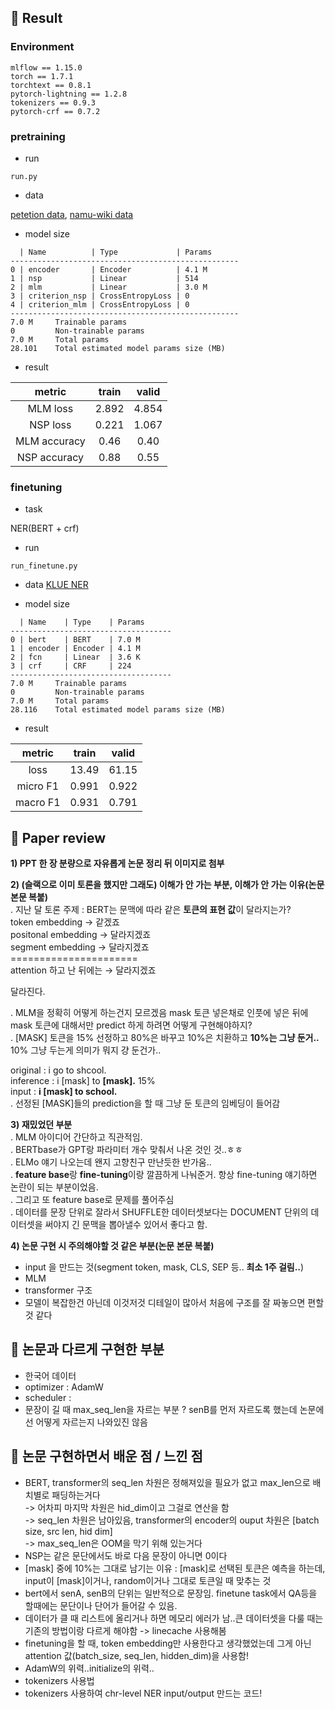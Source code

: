 ## 🤗 Result
### Environment
```
mlflow == 1.15.0
torch == 1.7.1
torchtext == 0.8.1
pytorch-lightning == 1.2.8
tokenizers == 0.9.3
pytorch-crf == 0.7.2
```

### pretraining
- run 
```
run.py
```

- data

[petetion data](https://github.com/lovit/petitions_archive), [namu-wiki data](https://github.com/lovit/namuwikitext)

- model size

```
  | Name          | Type             | Params
---------------------------------------------------
0 | encoder       | Encoder          | 4.1 M 
1 | nsp           | Linear           | 514   
2 | mlm           | Linear           | 3.0 M 
3 | criterion_nsp | CrossEntropyLoss | 0     
4 | criterion_mlm | CrossEntropyLoss | 0     
---------------------------------------------------
7.0 M     Trainable params
0         Non-trainable params
7.0 M     Total params
28.101    Total estimated model params size (MB)
```
- result

|metric|train|valid|
|:---:|:---:|:---:|
|MLM loss|2.892|4.854|
|NSP loss|0.221|1.067|
|MLM accuracy|0.46|0.40|
|NSP accuracy|0.88|0.55|

### finetuning
- task

NER(BERT + crf)

- run 
```
run_finetune.py
```

- data
[KLUE NER](https://github.com/KLUE-benchmark/KLUE/tree/main/klue_benchmark/klue-ner-v1)

- model size

```
  | Name    | Type    | Params
------------------------------------
0 | bert    | BERT    | 7.0 M 
1 | encoder | Encoder | 4.1 M 
2 | fcn     | Linear  | 3.6 K 
3 | crf     | CRF     | 224   
------------------------------------
7.0 M     Trainable params
0         Non-trainable params
7.0 M     Total params
28.116    Total estimated model params size (MB)
```



- result

|metric|train|valid|
|:---:|:---:|:---:|
|loss|13.49|61.15|
|micro F1|0.991|0.922|
|macro F1|0.931|0.791|


## 🤔 Paper review
**1) PPT 한 장 분량으로 자유롭게 논문 정리 뒤 이미지로 첨부**



**2) (슬랙으로 이미 토론을 했지만 그래도) 이해가 안 가는 부분, 이해가 안 가는 이유(논문 본문 복붙)**<BR>
. 지난 달 토론 주제 : BERT는 문맥에 따라 같은 **토큰의 표현 값**이 달라지는가?<br>
token embedding → 같겠죠<br>
positonal embedding → 달라지겠죠<br>
segment embedding → 달라지겠죠<br>
======================<br>
attention 하고 난 뒤에는 → 달라지겠죠

달라진다.
  
. MLM을 정확히 어떻게 하는건지 모르겠음 mask 토큰 넣은채로 인풋에 넣은 뒤에 mask 토큰에 대해서만 predict 하게 하려면 어떻게 구현해야하지?<br>
. [MASK] 토큰을 15% 선정하고 80%은 바꾸고 10%은 치환하고 **10%는 그냥 둔거..** 10% 그냥 두는게 의미가 뭐지 걍 둔건가..<BR>

original :    i go to shcool.<BR>
inference :    i [mask] to **[mask].** 15%<BR>
input :        **i [mask] to school.**<BR>
. 선정된 [MASK]들의 prediction을 할 때 그냥 둔 토큰의 임베딩이 들어감

**3) 재밌었던 부분**<BR>
. MLM 아이디어 간단하고 직관적임. <BR>
. BERTbase가 GPT랑 파라미터 개수 맞춰서 나온 것인 것..ㅎㅎ<BR>
. ELMo 얘기 나오는데 왠지 고향친구 만난듯한 반가움..<BR>
. **feature base**랑 **fine-tuning**이랑 깔끔하게 나눠준거. 항상 fine-tuning 얘기하면 논란이 되는 부분이었음.<BR>
. 그리고 또 feature base로 문제를 풀어주심<BR>
. 데이터를 문장 단위로 잘라서 SHUFFLE한 데이터셋보다는 DOCUMENT 단위의 데이터셋을 써야지 긴 문맥을 뽑아낼수 있어서 좋다고 함.<BR>
  
**4) 논문 구현 시 주의해야할 것 같은 부분(논문 본문 복붙)**<BR>
- input 을 만드는 것(segment token, mask, CLS, SEP 등.. **최소 1주 걸림..**)
- MLM 
- transformer 구조
- 모델이 복잡한건 아닌데 이것저것 디테일이 많아서 처음에 구조를 잘 짜놓으면 편할것 같다

## 🤫 논문과 다르게 구현한 부분
  
- 한국어 데이터
- optimizer : AdamW
- scheduler : 
- 문장이 길 때 max_seq_len을 자르는 부분 ? senB를 먼저 자르도록 했는데 논문에선 어떻게 자르는지 나와있진 않음
  
## 🤭 논문 구현하면서 배운 점 / 느낀 점
 
- BERT, transformer의 seq_len 차원은 정해져있을 필요가 없고 max_len으로 배치별로 패딩하는거다<br>
  -> 어차피 마지막 차원은 hid_dim이고 그걸로 연산을 함<br>
  -> seq_len 차원은 남아있음, transformer의 encoder의 ouput 차원은 [batch size, src len, hid dim]<br>
  -> max_seq_len은 OOM을 막기 위해 있는거다<br>
- NSP는 같은 문단에서도 바로 다음 문장이 아니면 0이다 
- [mask] 중에 10%는 그대로 남기는 이유 : [mask]로 선택된 토큰은 예측을 하는데, input이 [mask]이거나, random이거나 그대로 토큰일 때 맞추는 것
- bert에서 senA, senB의 단위는 일반적으로 문장임. finetune task에서 QA등을 할때에는 문단이나 단어가 들어갈 수 있음.
- 데이터가 클 때 리스트에 올리거나 하면 메모리 에러가 남..큰 데이터셋을 다룰 때는 기존의 방법이랑 다르게 해야함 -> linecache 사용해봄
- finetuning을 할 때, token embedding만 사용한다고 생각했었는데 그게 아닌 attention 값(batch_size, seq_len, hidden_dim)을 사용함!
- AdamW의 위력..initialize의 위력..
- tokenizers 사용법
- tokenizers 사용하여 chr-level NER input/output 만드는 코드!
